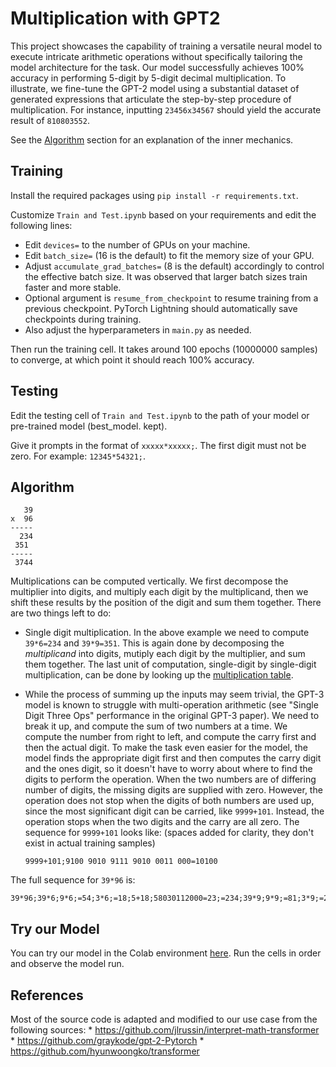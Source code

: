 # Multiplication with GPT2

This project showcases the capability of training a versatile neural model to execute intricate arithmetic operations without specifically tailoring the model architecture for the task. Our model successfully achieves 100% accuracy in performing 5-digit by 5-digit decimal multiplication. To illustrate, we fine-tune the GPT-2 model using a substantial dataset of generated expressions that articulate the step-by-step procedure of multiplication. For instance, inputting `23456x34567` should yield the accurate result of `810803552`.

See the [Algorithm](#Algorithm) section for an explanation of the inner mechanics.

## Training

Install the required packages using `pip install -r requirements.txt`.

Customize `Train and Test.ipynb` based on your requirements and edit the following lines:

* Edit `devices=` to the number of GPUs on your machine.
* Edit `batch_size=` (16 is the default) to fit the memory size of your GPU.
* Adjust `accumulate_grad_batches=` (8 is the default) accordingly to control the effective batch size. It was observed that larger batch sizes train faster and more stable.
* Optional argument is `resume_from_checkpoint` to resume training from a previous checkpoint. PyTorch Lightning should automatically save checkpoints during training.
* Also adjust the hyperparameters in `main.py` as needed. 

Then run the training cell. It takes around 100 epochs (10000000 samples) to converge, at which point it should reach 100% accuracy.

## Testing

Edit the testing cell of `Train and Test.ipynb` to the path of your model or pre-trained model (best_model. kept).

Give it prompts in the format of `xxxxx*xxxxx;`. The first digit must not be zero. For example: `12345*54321;`.


## Algorithm


```
   39
x  96
-----
  234
 351
-----
 3744
```

Multiplications can be computed vertically. We first decompose the multiplier into digits, and multiply each digit by the multiplicand, then we shift these results by the position of the digit and sum them together. There are two things left to do:

* Single digit multiplication. In the above example we need to compute `39*6=234` and `39*9=351`. This is again done by decomposing the *multiplicand* into digits, mutiply each digit by the multiplier, and sum them together. The last unit of computation, single-digit by single-digit multiplication, can be done by looking up the [multiplication table](https://en.wikipedia.org/wiki/Multiplication_table).

* While the process of summing up the inputs may seem trivial, the GPT-3 model is known to struggle with multi-operation arithmetic (see "Single Digit Three Ops" performance in the original GPT-3 paper). We need to break it up, and compute the sum of  two numbers at a time. We compute the number from right to left, and compute the carry first and then the actual digit. To make the task even easier for the model, the model finds the appropriate digit first and then computes the carry digit and the ones digit, so it doesn't have to worry about where to find the digits to perform the operation. When the two numbers are of differing number of digits, the missing digits are supplied with zero. However, the operation does not stop when the digits of both numbers are used up, since the most significant digit can be carried, like `9999+101`. Instead, the operation stops when the two digits and the carry are all zero. The sequence for `9999+101` looks like: (spaces added for clarity, they don't exist in actual training samples)

  ```
  9999+101;9100 9010 9111 9010 0011 000=10100
  ```

The full sequence for `39*96` is:

```
39*96;39*6;9*6;=54;3*6;=18;5+18;58030112000=23;=234;39*9;9*9;=81;3*9;=27;8+27;87050213000=35;=351;23+351;310425070303000=374;=3744$
```

## Try our Model
You can try our model in the Colab environment [here](https://drive.google.com/file/d/1oA-ejUXyDzRS-mYgMPnzFljUzqnpDO2C/view?usp=sharing). Run the cells in order and observe the model run. 

## References
Most of the source code is adapted and modified to our use case from the following sources:
      * https://github.com/jlrussin/interpret-math-transformer
      * https://github.com/graykode/gpt-2-Pytorch
      * https://github.com/hyunwoongko/transformer

